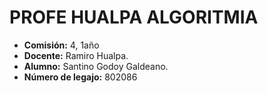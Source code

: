 # PROFE HUALPA ALGORITMIA

- **Comisión:** 4, 1año 
- **Docente:** Ramiro Hualpa.
- **Alumno:** Santino Godoy Galdeano.
- **Número de legajo:** 802086
